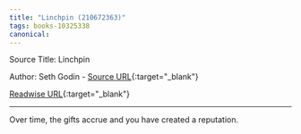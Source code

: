 ```yaml
---
title: "Linchpin (210672363)"
tags: books-10325338
canonical: 
---
```


Source Title: Linchpin

Author: Seth Godin - [Source URL](){:target="_blank"}

[Readwise URL](https://readwise.io/open/210672363){:target="_blank"}

---

Over time, the gifts accrue and you have created a reputation.

